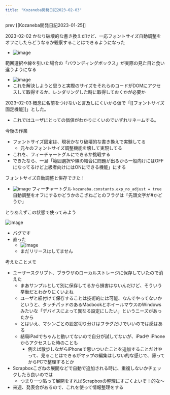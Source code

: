 ```yaml
---
title: "Kozaneba開発日記2023-02-03"
---
```


prev [[Kozaneba開発日記2023-01-25]]

2023-02-02
かなり破壊的な書き換えだけど、一応フォントサイズ自動調整をオフにしたらどうなるか観察することはできるようになった
- ![image](https://gyazo.com/98982a33a6751566c08afe60884e34a1/thumb/1000)

範囲選択や線を引いた場合の「バウンディングボックス」が実際の見た目と食い違うようになる
- ![image](https://gyazo.com/61564c7a5390c089bc7a3d5203e3294d/thumb/1000)
- これを解決しようと思うと実際のサイズをそれらのコードがDOMにアクセスして取得するか、レンダリングした時に取得しておくかが必要か


2023-02-03
概念に名前をつけないと言及しにくいから仮で「[[フォントサイズ固定機能]]」とした。
- これではユーザにとっての価値がわかりにくいのでいずれリネームする。

今後の作業
- フォントサイズ固定は、現状かなり破壊的な書き換えで実験してる
    - 元々のフォントサイズ調整機能を壊して実現してる
- これを、フィーチャートグルにできるか挑戦する
- できたなら、一旦「範囲選択や線の結合に問題が出るから一般向けにはOFFになってるけど上級者向けにはONにできる機能」にする

フォントサイズ自動調整と併存できた！
- ![image](https://gyazo.com/ce81250e9ac8d91c6ce5941a251ae181/thumb/1000)
フィーチャートグル
`kozaneba.constants.exp_no_adjust = true`
自動調整をオフにするかどうかのこざねごとのフラグは「先頭文字が#かどうか」

とりあえずこの状態で使ってみよう

![image](https://gyazo.com/653117636492ca9aa77c28242bd147d6/thumb/1000)
- バグです
- 直った
    - ![image](https://gyazo.com/64f73e37e119678b0d4ca3f31a62e520/thumb/1000)
    - まだリリースはしてません


考えたことメモ
- ユーザースクリプト、ブラウザのローカルストレージに保存していたので消えた
    - まあサンプルとして別に保存してるから損害はないんだけど、そういう挙動だとわかりにくいよね
    - ユーザと紐付けて保存することは技術的には可能、なんでやってないかというと、タッチパッドのあるMacbookとホイールマウスのWindowsみたいな「デバイスによって異なる設定にしたい」というニーズがあったから
    - とはいえ、マシンごとの設定切り分けはフラグだけでいいのでは感はある
    - 結局iPadでちゃんと動いてないので自分が試してないが、iPadや iPhoneからアクセスした時のことも
        - 例えば散歩しながらiPhoneで思いついたことを追加することだけやって、見ることはできるがマップの編集はしない的な感じで、帰ってからPCで整理するとか
- Scrapboxこざねの展開などで自動で追加される時に、重複しないかチェックしたら良いのでは
    - つまり一つ貼って展開をすればScrapboxの整理にすごくよいぞ！的な〜
- 来週、発表会があるので、これを使って情報整理をする


